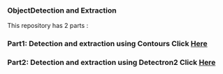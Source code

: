 ### ObjectDetection and Extraction 

This repository has 2 parts :


### Part1: Detection and extraction using Contours Click [Here](https://nbviewer.org/github/SrikantShubam/objectDetectionExtraction/blob/main/Part_1_Using_Contours.ipynb)
### Part2: Detection and extraction using Detectron2 Click [Here](https://nbviewer.org/github/SrikantShubam/objectDetectionExtraction/blob/main/Part2_Using_Dectectron.ipynb)